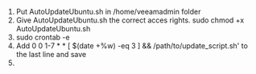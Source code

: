 


1.  Put AutoUpdateUbuntu.sh in /home/veeamadmin folder
2.  Give AutoUpdateUbuntu.sh the correct acces rights. sudo chmod +x AutoUpdateUbuntu.sh
3.  sudo crontab -e
4.  Add 0 0 1-7 * * [ $(date +\%w) -eq 3 ] && /path/to/update_script.sh' to the last line and save
5.  

